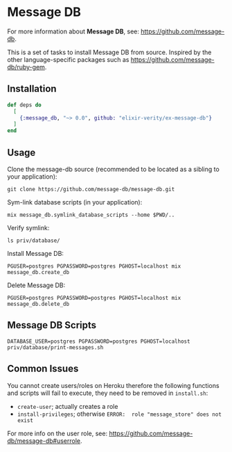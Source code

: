 # Message DB

For more information about **Message DB**, see: https://github.com/message-db.

This is a set of tasks to install Message DB from source. Inspired by the other language-specific
packages such as https://github.com/message-db/ruby-gem.

## Installation

```elixir
def deps do
  [
    {:message_db, "~> 0.0", github: "elixir-verity/ex-message-db"}
  ]
end
```
## Usage

Clone the message-db source (recommended to be located as a sibling to your application):

    git clone https://github.com/message-db/message-db.git

Sym-link database scripts (in your application):

    mix message_db.symlink_database_scripts --home $PWD/..

Verify symlink:

    ls priv/database/

Install Message DB:

    PGUSER=postgres PGPASSWORD=postgres PGHOST=localhost mix message_db.create_db

Delete Message DB:

    PGUSER=postgres PGPASSWORD=postgres PGHOST=localhost mix message_db.delete_db

## Message DB Scripts

    DATABASE_USER=postgres PGPASSWORD=postgres PGHOST=localhost priv/database/print-messages.sh

## Common Issues

You cannot create users/roles on Heroku therefore the following functions and scripts will fail
to execute, they need to be removed in `install.sh`:

* `create-user`; actually creates a role
* `install-privileges`; otherwise `ERROR:  role "message_store" does not exist`

For more info on the user role, see: https://github.com/message-db/message-db#userrole.
